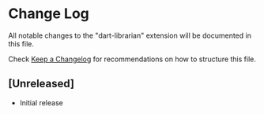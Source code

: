 # Change Log

All notable changes to the "dart-librarian" extension will be documented in this file.

Check [Keep a Changelog](http://keepachangelog.com/) for recommendations on how to structure this file.

## [Unreleased]

- Initial release